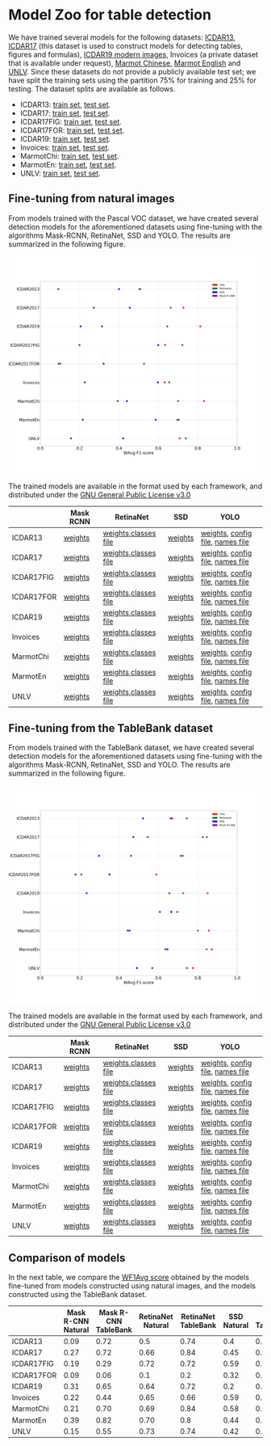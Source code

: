 # Model Zoo for table detection

We have trained several models for the following datasets: [ICDAR13](http://www.tamirhassan.com/html/competition.html), [ICDAR17](http://u-pat.org/ICDAR2017/program_competitions.php) (this dataset is used to construct models for detecting tables, figures and formulas), [ICDAR19 modern images](http://sac.founderit.com/), Invoices (a private dataset that is available under request), [Marmot Chinese](http://www.icst.pku.edu.cn/cpdp/sjzy/index.htm), [Marmot English](http://www.icst.pku.edu.cn/cpdp/sjzy/index.htm) and [UNLV](https://dl.acm.org/citation.cfm?id=1815345). Since these datasets do not provide a publicly available test set; we have split the training sets using the partition 75% for training and 25% for testing. The dataset splits are available as follows. 


- ICDAR13: [train set](splits/icdar13-train.txt), [test set](splits/icdar13-test.txt).
- ICDAR17: [train set](splits/icdar17-train.txt), [test set](splits/icdar17-test.txt).
- ICDAR17FIG: [train set](splits/icdar17-train.txt), [test set](splits/icdar17-test.txt).
- ICDAR17FOR: [train set](splits/icdar17-train.txt), [test set](splits/icdar17-test.txt).
- ICDAR19: [train set](splits/icdar19-train.txt), [test set](splits/icdar19-test.txt).
- Invoices: [train set](splits/invoices-train.txt), [test set](splits/invoices-test.txt).
- MarmotChi: [train set](splits/marmotChi-train.txt), [test set](splits/marmotChi-test.txt).
- MarmotEn: [train set](splits/marmotEn-train.txt), [test set](splits/marmotEn-test.txt).
- UNLV: [train set](splits/unlv-train.txt), [test set](splits/unlv-test.txt).

## Fine-tuning from natural images

From models trained with the Pascal VOC dataset, we have created several detection models for the aforementioned datasets using fine-tuning with the algorithms Mask-RCNN, RetinaNet, SSD and YOLO. The results are summarized in the following figure.

![Results transfer learning from natural images](images/das.png)

The trained models are available in the format used by each framework, and distributed under the [GNU General Public License v3.0](https://www.gnu.org/licenses/gpl-3.0.html)

|| Mask RCNN|RetinaNet|SSD|YOLO|
|----------|----------|----------|----------|----------|
|ICDAR13| [weights](https://unirioja-my.sharepoint.com/:u:/g/personal/cedomin_unirioja_es/EZt0ccT1fxZMhuUzEMP8ZtIBBZMuLHGbvv09vwnn_1hT-A?e=rgshQh)|[weights](https://unirioja-my.sharepoint.com/:u:/g/personal/cedomin_unirioja_es/ETENKY4y9jZKv3dEC-WHlnYBGCP8oUhEzxwZZF9SiJ18jQ?e=wXi696),[classes file](https://raw.githubusercontent.com/holms-ur/fine-tuning/master/code/retinanet/retinanet_classes.csv)| [weights](https://unirioja-my.sharepoint.com/:u:/g/personal/cedomin_unirioja_es/EelJCZ8UY1dAokqj8d0ZGXkBibwrbzb0L_rOdav0F_RPig?e=vYYUcS) |  [weights](https://unirioja-my.sharepoint.com/:u:/g/personal/cedomin_unirioja_es/EU0QwvNmCEtGlu4JSbAP9gQBsR9KIjxQJJLIML6cDy380A?e=L2KNyY), [config file](https://raw.githubusercontent.com/holms-ur/fine-tuning/master/code/yolo/tablasFinaltest416320.cfg), [names file](https://raw.githubusercontent.com/holms-ur/fine-tuning/master/code/yolo/vocTablas.names)|
|ICDAR17| [weights](https://unirioja-my.sharepoint.com/:u:/g/personal/cedomin_unirioja_es/EcyXbl6Ru4tCiZU7PjS9vjsBzP8NNsVrGge8k6hUv7M3FQ?e=YP09Ty)|[weights](https://unirioja-my.sharepoint.com/:u:/g/personal/cedomin_unirioja_es/EfuX-LOhZMRFh1ANtYwcCjsBkOiFQbTzHXnoSb1U265YHw?e=0RghNs),[classes file](https://raw.githubusercontent.com/holms-ur/fine-tuning/master/code/retinanet/retinanet_classes.csv)| [weights](https://unirioja-my.sharepoint.com/:u:/g/personal/cedomin_unirioja_es/EY5sQ97FcalFjxtIYLGuWQkBMkVKtg7kWczqw0XEXAyMig?e=X6SeFw) |  [weights](https://unirioja-my.sharepoint.com/:u:/g/personal/cedomin_unirioja_es/ETMmVrsbVcdGse4R-fOhkocBzJjrIMzaxgn_ovzm7dRteQ?e=k0Okzg), [config file](https://raw.githubusercontent.com/holms-ur/fine-tuning/master/code/yolo/tablasFinaltest416320.cfg), [names file](https://raw.githubusercontent.com/holms-ur/fine-tuning/master/code/yolo/vocTablas.names)|
|ICDAR17FIG| [weights](https://unirioja-my.sharepoint.com/:u:/g/personal/cedomin_unirioja_es/EQnk2KcywL9LhMLEXiWf8PwBEh0wm1aWrZ9siANd0RSbGA?e=1U3Il5)|[weights](https://unirioja-my.sharepoint.com/:u:/g/personal/cedomin_unirioja_es/EQ6kc_ShScNBhfITZldWKmwBjVbYVRWKPN8Zr4U8Z6n2VQ?e=bqcDKS),[classes file](https://raw.githubusercontent.com/holms-ur/fine-tuning/master/code/retinanet/retinanet_classes.csv)| [weights](https://unirioja-my.sharepoint.com/:u:/g/personal/cedomin_unirioja_es/ETarswoK1plDhugNIujdcZoBGp_LaH1lJZnZ7FNA9AY-YQ?e=9QlmwO) |  [weights](https://unirioja-my.sharepoint.com/:u:/g/personal/cedomin_unirioja_es/Eeg-oEPdxl5PuQyjqNedGpMBaYLryQSPZp9HOO6S8acqaQ?e=vVHTsf), [config file](https://raw.githubusercontent.com/holms-ur/fine-tuning/master/code/yolo/tablasFinaltest416320.cfg), [names file](https://raw.githubusercontent.com/holms-ur/fine-tuning/master/code/yolo/vocTablas.names)|
|ICDAR17FOR| [weights](https://unirioja-my.sharepoint.com/:u:/g/personal/cedomin_unirioja_es/EfPGOG8UbEFKrREAnUt7rDkB36nQ-klPAIqD8kb_daV6fQ?e=LGhL0b)|[weights](https://unirioja-my.sharepoint.com/:u:/g/personal/cedomin_unirioja_es/EUfxS7ZwTAtIthw5kS08ffIB4vOFiXagDqfHSRLVBhlzxw?e=9t2O40),[classes file](https://raw.githubusercontent.com/holms-ur/fine-tuning/master/code/retinanet/retinanet_classes.csv)| [weights](https://unirioja-my.sharepoint.com/:u:/g/personal/cedomin_unirioja_es/EV8Qq-r3pWdFsDZhXGeCG1EBwiwZNAZ7SOi2gf3CMmxqhw?e=dfTmYa) |  [weights](https://unirioja-my.sharepoint.com/:u:/g/personal/cedomin_unirioja_es/EX004aBDx0ZGsM4QfX9PoCsBzPddsr38A8A3mIGpSiROLw?e=xWwbFg), [config file](https://raw.githubusercontent.com/holms-ur/fine-tuning/master/code/yolo/tablasFinaltest416320.cfg), [names file](https://raw.githubusercontent.com/holms-ur/fine-tuning/master/code/yolo/vocTablas.names)|
|ICDAR19| [weights](https://unirioja-my.sharepoint.com/:u:/g/personal/cedomin_unirioja_es/ES4DpTRJWs9Ek0v0xMbymOoBNEOPceFsqQs5L9upko6kaA?e=G6UB7p)|[weights](https://unirioja-my.sharepoint.com/:u:/g/personal/cedomin_unirioja_es/EdSHJsnKliZBuXJ-IEsLFmwBkU9dHMewEgOMbLxw0w575w?e=3dKzmn),[classes file](https://raw.githubusercontent.com/holms-ur/fine-tuning/master/code/retinanet/retinanet_classes.csv)| [weights](https://unirioja-my.sharepoint.com/:u:/g/personal/cedomin_unirioja_es/EVvuNHa7amlHk5O_CvVaHu8BFwv1sfXI31qxIOoTJTpmzw?e=bCrRjR) |  [weights](https://unirioja-my.sharepoint.com/:u:/g/personal/cedomin_unirioja_es/EdSHJsnKliZBuXJ-IEsLFmwBkU9dHMewEgOMbLxw0w575w?e=64F2FE), [config file](https://raw.githubusercontent.com/holms-ur/fine-tuning/master/code/yolo/tablasFinaltest416320.cfg), [names file](https://raw.githubusercontent.com/holms-ur/fine-tuning/master/code/yolo/vocTablas.names)|
|Invoices| [weights](https://unirioja-my.sharepoint.com/:u:/g/personal/cedomin_unirioja_es/ESe1F8OygqxHrzAKlYF0AmUBMauBGsgvxnzyiCIG-yVPKQ?e=80LarN)|[weights](https://unirioja-my.sharepoint.com/:u:/g/personal/cedomin_unirioja_es/EcZ4vdhqm1lHjDi6okTWbEkBTVoZN-6VTlMF6jr9TEF0qw?e=vWWsHs),[classes file](https://raw.githubusercontent.com/holms-ur/fine-tuning/master/code/retinanet/retinanet_classes.csv)| [weights](https://unirioja-my.sharepoint.com/:u:/g/personal/cedomin_unirioja_es/ER20e6yv2T1LkImbu_L2-p0BO6O9LDHv4om7Tp0CDve2ZA?e=neBXoe) |  [weights](https://unirioja-my.sharepoint.com/:u:/g/personal/cedomin_unirioja_es/EVqiaX3VgVZLmTbUBe0kRbQBCf0r1peyo5d_8k3YYJg3FQ?e=R6ZGA3), [config file](https://raw.githubusercontent.com/holms-ur/fine-tuning/master/code/yolo/tablasFinaltest416320.cfg), [names file](https://raw.githubusercontent.com/holms-ur/fine-tuning/master/code/yolo/vocTablas.names)|
|MarmotChi| [weights](https://unirioja-my.sharepoint.com/:u:/g/personal/cedomin_unirioja_es/Ea0TLm8LMwRNnTZ-FXRhnY0B76O3-xMPL96mF_MSc_q9ew?e=kbKhys)|[weights](https://unirioja-my.sharepoint.com/:u:/g/personal/cedomin_unirioja_es/ERIcHRYk3bJFgPziH3WhvVwBO_-xx-HdNUwfmiv2S45A-A?e=1bzjp3),[classes file](https://raw.githubusercontent.com/holms-ur/fine-tuning/master/code/retinanet/retinanet_classes.csv)| [weights](https://unirioja-my.sharepoint.com/:u:/g/personal/cedomin_unirioja_es/ERBbJ6TX_KlGkBhryc7fqAEBaGdFVyc62cHrswMC7mCL7g?e=sPI2vT) |  [weights](https://unirioja-my.sharepoint.com/:u:/g/personal/cedomin_unirioja_es/EeypoDUR2TxPqKoymbZJxNsBYwocn1F_cTikDXKBk1iKhg?e=ET6CAV), [config file](https://raw.githubusercontent.com/holms-ur/fine-tuning/master/code/yolo/tablasFinaltest416320.cfg), [names file](https://raw.githubusercontent.com/holms-ur/fine-tuning/master/code/yolo/vocTablas.names)|
|MarmotEn| [weights](https://unirioja-my.sharepoint.com/:u:/g/personal/cedomin_unirioja_es/EUodMOOCQZlEs0xzV3j6zd0BiuxOM-Z4uU5OspdoFF1mZA?e=SwEnyB)|[weights](https://unirioja-my.sharepoint.com/:u:/g/personal/cedomin_unirioja_es/Edi3QTUsUh1GpFUu3DV1KrYBZUCBheGymXDrQKyG7FdZmA?e=NPa4Pt),[classes file](https://raw.githubusercontent.com/holms-ur/fine-tuning/master/code/retinanet/retinanet_classes.csv)| [weights](https://unirioja-my.sharepoint.com/:u:/g/personal/cedomin_unirioja_es/ETH5QCMa_aBKsjxl9uz4PvoBAi3UB8ST9cC8ub6CjEQ7Ig?e=KjR1Cm) |  [weights](https://unirioja-my.sharepoint.com/:u:/g/personal/cedomin_unirioja_es/EXq35-moQl1MoM_PM5VuJE4BLjeXAET7mXfGmUNIRtmiVg?e=asCckz), [config file](https://raw.githubusercontent.com/holms-ur/fine-tuning/master/code/yolo/tablasFinaltest416320.cfg), [names file](https://raw.githubusercontent.com/holms-ur/fine-tuning/master/code/yolo/vocTablas.names)|
|UNLV| [weights](https://unirioja-my.sharepoint.com/:u:/g/personal/cedomin_unirioja_es/ERNBdsLqIplJsJsETytzkQ8B0RnkxtPNIu5CMmH_TC6RUQ?e=NIuW5J)|[weights](https://unirioja-my.sharepoint.com/:u:/g/personal/cedomin_unirioja_es/ETft6nXCka1LppxRVmkXjhgBFx0e7UkTdJWigxnbox4MFQ?e=D9lrHP),[classes file](https://raw.githubusercontent.com/holms-ur/fine-tuning/master/code/retinanet/retinanet_classes.csv)| [weights](https://unirioja-my.sharepoint.com/:u:/g/personal/cedomin_unirioja_es/EelAgmqunwZLi8uylh666CwBH4XiqNpJPCDG1RgYjvaIRA?e=OsQ824) |  [weights](https://unirioja-my.sharepoint.com/:u:/g/personal/cedomin_unirioja_es/EVA4H2k4O4ZDvO-SlYE5l0wBS0L_7_KOXNI9_RmVQvcQfw?e=5dGGZS), [config file](https://raw.githubusercontent.com/holms-ur/fine-tuning/master/code/yolo/tablasFinaltest416320.cfg), [names file](https://raw.githubusercontent.com/holms-ur/fine-tuning/master/code/yolo/vocTablas.names)|


## Fine-tuning from the TableBank dataset

From models trained with the TableBank dataset, we have created several detection models for the aforementioned datasets using fine-tuning with the algorithms Mask-RCNN, RetinaNet, SSD and YOLO. The results are summarized in the following figure.

![Results transfer learning from the TableBank dataset](images/dasTrans.png)

The trained models are available in the format used by each framework, and distributed under the [GNU General Public License v3.0](https://www.gnu.org/licenses/gpl-3.0.html)

|| Mask RCNN|RetinaNet|SSD|YOLO|
|----------|----------|----------|----------|----------|
|ICDAR13| [weights](https://unirioja-my.sharepoint.com/:u:/g/personal/cedomin_unirioja_es/EW6r_5Pkp8VLql9yITI0hSUBfE-Ht6yLH746g0LcN3emyg?e=UYHr6d)|[weights](https://unirioja-my.sharepoint.com/:u:/g/personal/cedomin_unirioja_es/EWNyYcH_QhpGhNXhA8F608oBnwAFmFO2uRhY7dA5DzgAQw?e=evMw0i),[classes file](https://raw.githubusercontent.com/holms-ur/fine-tuning/master/code/retinanet/retinanet_classes.csv)| [weights](https://unirioja-my.sharepoint.com/:u:/g/personal/cedomin_unirioja_es/EV7aob0jsnFCtHia0uc_eNYBzcMZk9wu8wrbXfLqxuVAvQ?e=713cWz) |  [weights](https://unirioja-my.sharepoint.com/:u:/g/personal/cedomin_unirioja_es/EU2UHSi2X7ZHhUgkWVBZmcABDSbzxBL-cdXijp47gbrfLw?e=mXYm7i), [config file](https://raw.githubusercontent.com/holms-ur/fine-tuning/master/code/yolo/tablasFinaltest416320.cfg), [names file](https://raw.githubusercontent.com/holms-ur/fine-tuning/master/code/yolo/vocTablas.names)|
|ICDAR17| [weights](https://unirioja-my.sharepoint.com/:u:/g/personal/cedomin_unirioja_es/Ed6Kye5WXydNq323I8v6_b4BnxANqiP7HY9P7PrSrLxqew?e=MBywNB)|[weights](https://unirioja-my.sharepoint.com/:u:/g/personal/cedomin_unirioja_es/Ea6zj5YFSGdKoikX1WB2JjUBtks4KXjEJRSrAlkGLh_sAQ?e=na1KNN),[classes file](https://raw.githubusercontent.com/holms-ur/fine-tuning/master/code/retinanet/retinanet_classes.csv)| [weights](https://unirioja-my.sharepoint.com/:u:/g/personal/cedomin_unirioja_es/EYVzMx6r3KVBmfb_sCX0cJoBzzFBiqP5J58-f7usqeEcxA?e=rukDe0) |  [weights](https://unirioja-my.sharepoint.com/:u:/g/personal/cedomin_unirioja_es/ESh0c7AYAERFo1mW0jx5UtkB9sFrOyLIbCC8ZzKM4UWtXg?e=7BC2yA), [config file](https://raw.githubusercontent.com/holms-ur/fine-tuning/master/code/yolo/tablasFinaltest416320.cfg), [names file](https://raw.githubusercontent.com/holms-ur/fine-tuning/master/code/yolo/vocTablas.names)|
|ICDAR17FIG| [weights](https://unirioja-my.sharepoint.com/:u:/g/personal/cedomin_unirioja_es/EVCNvZXvL4dLnSyFIHTv46UBhhyxeDsDT54v3IGT1sKq9g?e=svmrCD)|[weights](https://unirioja-my.sharepoint.com/:u:/g/personal/cedomin_unirioja_es/EYq7Op99i_xJi39AiLyZ3bUBKLjqon5uNsq7x3bm3SoPaw?e=NXozvP),[classes file](https://raw.githubusercontent.com/holms-ur/fine-tuning/master/code/retinanet/retinanet_classes.csv)| [weights](https://unirioja-my.sharepoint.com/:u:/g/personal/cedomin_unirioja_es/EU762V1cV3dBsz8rgfrmA-8BFkXWj5UMTzfYZQTw0yMXfw?e=AH017T) |  [weights](https://unirioja-my.sharepoint.com/:u:/g/personal/cedomin_unirioja_es/Ee-xiC8-sTxMjKiLPGT0wcQBORVUlOpjFc81Q47ow4BOQQ?e=DMjCkX), [config file](https://raw.githubusercontent.com/holms-ur/fine-tuning/master/code/yolo/tablasFinaltest416320.cfg), [names file](https://raw.githubusercontent.com/holms-ur/fine-tuning/master/code/yolo/vocTablas.names)|
|ICDAR17FOR| [weights](https://unirioja-my.sharepoint.com/:u:/g/personal/cedomin_unirioja_es/EeCnHcLNlhNMjp1b2aAyY9YBlVHmSdIDyQFSvyUWQjpvWg?e=ItMBcp)|[weights](https://unirioja-my.sharepoint.com/:u:/g/personal/cedomin_unirioja_es/EdeBMpQ0Le5OrxGBZEsIK08BBX4qEptUlaEgEF9mKs2oDQ?e=ZfOHSz),[classes file](https://raw.githubusercontent.com/holms-ur/fine-tuning/master/code/retinanet/retinanet_classes.csv)| [weights](https://unirioja-my.sharepoint.com/:u:/g/personal/cedomin_unirioja_es/EW-9tHi7DA1HuFRwOiOweXYBZmuFDArGEDfh5oIvcqvXag?e=K0UnGp) |  [weights](https://unirioja-my.sharepoint.com/:u:/g/personal/cedomin_unirioja_es/EQL6UcTvV7ZHgsiZBptIMGEB-uMPAytxpEIPdPMIFF8OMg?e=eGq4cG), [config file](https://raw.githubusercontent.com/holms-ur/fine-tuning/master/code/yolo/tablasFinaltest416320.cfg), [names file](https://raw.githubusercontent.com/holms-ur/fine-tuning/master/code/yolo/vocTablas.names)|
|ICDAR19| [weights](https://unirioja-my.sharepoint.com/:u:/g/personal/cedomin_unirioja_es/Efpn662iHlpMifFzZ3VHbBQBiXsBNuxgQIRy2--hG-gmsw?e=ZtegwB)|[weights](https://unirioja-my.sharepoint.com/:u:/g/personal/cedomin_unirioja_es/EQ_p4gwBl91NkgrMxSa8eZABM77iDm-M6UmARNQ4D_NECw?e=xzbsh1),[classes file](https://raw.githubusercontent.com/holms-ur/fine-tuning/master/code/retinanet/retinanet_classes.csv)| [weights](https://unirioja-my.sharepoint.com/:u:/g/personal/cedomin_unirioja_es/EcGBtd94dRZOnbr5ZDuJL8gBi0kyOc7LGqYXH6jTKyX5FQ?e=OfrOJf) |  [weights](), [config file](https://raw.githubusercontent.com/holms-ur/fine-tuning/master/code/yolo/tablasFinaltest416320.cfg), [names file](https://raw.githubusercontent.com/holms-ur/fine-tuning/master/code/yolo/vocTablas.names)|
|Invoices| [weights](https://unirioja-my.sharepoint.com/:u:/g/personal/cedomin_unirioja_es/EewTVVDVAGdAoyGwzSy2f3wBiUJikPmnPX_I48c2QJRvNg?e=JQ300q)|[weights](https://unirioja-my.sharepoint.com/:u:/g/personal/cedomin_unirioja_es/EVuCztrCBvJFqyAQl8IFeyIByylYou-c4wogaMfXAGNHZQ?e=IjFfIM),[classes file](https://raw.githubusercontent.com/holms-ur/fine-tuning/master/code/retinanet/retinanet_classes.csv)| [weights]() |  [weights](https://unirioja-my.sharepoint.com/:u:/g/personal/cedomin_unirioja_es/EYrBpkAnuo5FjeH52SSS4o8BjYBXDbQ62b2U43xysw2Z1A?e=yLbe9L), [config file](https://raw.githubusercontent.com/holms-ur/fine-tuning/master/code/yolo/tablasFinaltest416320.cfg), [names file](https://raw.githubusercontent.com/holms-ur/fine-tuning/master/code/yolo/vocTablas.names)|
|MarmotChi| [weights](https://unirioja-my.sharepoint.com/:u:/g/personal/cedomin_unirioja_es/EdPdxmprlGNIsqDssw9qiyAB1XxW5Ffzdhe5-r9cSMTlqg?e=dgTRqD)|[weights](https://unirioja-my.sharepoint.com/:u:/g/personal/cedomin_unirioja_es/EffRr51kAzBAkOq8dAHVK54BhXBoOJyS9twk74-EDm1tvg?e=gMeDOG),[classes file](https://raw.githubusercontent.com/holms-ur/fine-tuning/master/code/retinanet/retinanet_classes.csv)| [weights](https://unirioja-my.sharepoint.com/:u:/g/personal/cedomin_unirioja_es/ESJykgLeXIhHjTf54qqgc14BHAa_ycul_ToNMwVLS66weQ?e=doecLi) |  [weights](https://unirioja-my.sharepoint.com/:u:/g/personal/cedomin_unirioja_es/ESZGsuGCX0hCirvi1ueu62EBT_IIiHXhprKJiDIfoNXzvg?e=XIcu3a), [config file](https://raw.githubusercontent.com/holms-ur/fine-tuning/master/code/yolo/tablasFinaltest416320.cfg), [names file](https://raw.githubusercontent.com/holms-ur/fine-tuning/master/code/yolo/vocTablas.names)|
|MarmotEn| [weights](https://unirioja-my.sharepoint.com/:u:/g/personal/cedomin_unirioja_es/EfB0ofSW21tFsy8wOOWVnusBaGbhuHjpw96vTrNcdE2lpQ?e=rt8Pre)|[weights](https://unirioja-my.sharepoint.com/:u:/g/personal/cedomin_unirioja_es/EdbvWcKPM9FFjYo9Pr_tQ8wBLb3x2WTyHC-qdv0maMUwew?e=EyvhJe),[classes file](https://raw.githubusercontent.com/holms-ur/fine-tuning/master/code/retinanet/retinanet_classes.csv)| [weights](https://unirioja-my.sharepoint.com/:u:/g/personal/cedomin_unirioja_es/EWyTiUNYnMhOmZYRqeHJR8wBSgQ0h99i6HB29CVgSOvgkA?e=GLYxSj) |  [weights](https://unirioja-my.sharepoint.com/:u:/g/personal/cedomin_unirioja_es/ES_T96i_HmBLqFL3d-vBUTUBHmwN7sJY4YBhxvqk9lApHw?e=jGdx0l), [config file](https://raw.githubusercontent.com/holms-ur/fine-tuning/master/code/yolo/tablasFinaltest416320.cfg), [names file](https://raw.githubusercontent.com/holms-ur/fine-tuning/master/code/yolo/vocTablas.names)|
|UNLV| [weights](https://unirioja-my.sharepoint.com/:u:/g/personal/cedomin_unirioja_es/Eagi7PrqQTxEv3PiVZB6RxYBssrcC2kGPMVbrUkrm3nYEg?e=DzYvxy)|[weights](https://unirioja-my.sharepoint.com/:u:/g/personal/cedomin_unirioja_es/ERGZhy0kC91GrqnJd1GuhdQBka4nC3qpzolsVOCxmIHVgQ?e=Axjjna),[classes file](https://raw.githubusercontent.com/holms-ur/fine-tuning/master/code/retinanet/retinanet_classes.csv)| [weights](https://unirioja-my.sharepoint.com/:u:/g/personal/cedomin_unirioja_es/EQsdYjN32YVPlKCIeMIPR7sBawIRQnwEZPL7OHdRQv9DtA?e=i0spv8) |  [weights](https://unirioja-my.sharepoint.com/:u:/g/personal/cedomin_unirioja_es/EYFwrK7aiaVDqYHLRqy_qqABTNdoiiwibRrKPVACJYbCvw?e=G0m8qg), [config file](https://raw.githubusercontent.com/holms-ur/fine-tuning/master/code/yolo/tablasFinaltest416320.cfg), [names file](https://raw.githubusercontent.com/holms-ur/fine-tuning/master/code/yolo/vocTablas.names)|

## Comparison of models

In the next table, we compare the [WF1Avg score](http://sac.founderit.com/evaluation.html) obtained by the models fine-tuned from models constructed using natural images, and the models constructed using the TableBank dataset.

||Mask R-CNN Natural| Mask R-CNN TableBank |RetinaNet Natural| RetinaNet TableBank |SSD Natural| SSD TableBank |YOLO Natural| YOLO TableBank |
|----------|----------|----------|----------|----------|----------|----------|----------|----------|
|ICDAR13|0.09|0.72|0.5|0.74|0.4|0.52|0.50|0.66|
|ICDAR17|0.27|0.72|0.66|0.84|0.45|0.47|0.72|0.82|
|ICDAR17FIG|0.19|0.29|0.72|0.72|0.59|0.29|0.63|0.71|
|ICDAR17FOR|0.09|0.06|0.1|0.2|0.32|0.35|0.52|0.59|
|ICDAR19|0.31|0.65|0.64|0.72|0.2|0.23|0.81|0.85|
|Invoices|0.22|0.44|0.65|0.66|0.59|0.66|0.63|0.69|
|MarmotChi|0.21|0.70|0.69|0.84|0.58|0.64|0.7|0.87|
|MarmotEn|0.39|0.82|0.70|0.8|0.44|0.45|0.83|0.85|
|UNLV|0.15|0.55|0.73|0.74|0.42|0.49|0.7|0.77|

